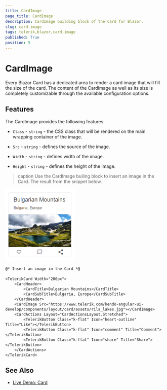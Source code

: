 ```yaml
---
title: CardImage
page_title: CardImage
description: CardImage building block of the Card for Blazor.
slug: card-image
tags: telerik,blazor,card,image
published: True
position: 5
---
```


# CardImage

Every Blazor Card has a dedicated area to render a card image that will fill the size of the card. The content of the CardImage as well as its size is completely customizable through the available configuration options.

## Features

The CardImage provides the following features:

* `Class` - `string` - the CSS class that will be rendered on the main wrapping container of the image.

* `Src` - `string` - defines the source of the image.

* `Width` - `string` - defines width of the image.

* `Height` - `string` - defines the height of the image.

>caption Use the CardImage builing block to insert an image in the Card. The result from the snippet below.

![Image in Card](images/cardimage-example.png)

````CSHTML
@* Insert an image in the Card *@

<TelerikCard Width="200px">
    <CardHeader>
        <CardTitle>Bulgarian Mountains</CardTitle>
        <CardSubTitle>Bulgaria, Europe</CardSubTitle>
    </CardHeader>
    <CardImage Src="https://www.telerik.com/kendo-angular-ui-develop/components/layout/card/assets/rila_lakes.jpg"></CardImage>
    <CardActions Layout="CardActionsLayout.Stretched">
        <TelerikButton Class="k-flat" Icon="heart-outline" Title="Like"></TelerikButton>
        <TelerikButton Class="k-flat" Icon="comment" Title="Comment"></TelerikButton>
        <TelerikButton Class="k-flat" Icon="share" Title="Share"></TelerikButton>
    </CardActions>
</TelerikCard>
````

## See Also

  * [Live Demo: Card](https://demos.telerik.com/blazor-ui/card/building-blocks)